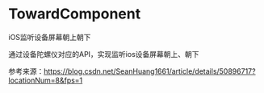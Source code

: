 # TowardComponent
iOS监听设备屏幕朝上朝下


通过设备陀螺仪对应的API，实现监听ios设备屏幕朝上、朝下

参考来源：https://blog.csdn.net/SeanHuang1661/article/details/50896717?locationNum=8&fps=1
